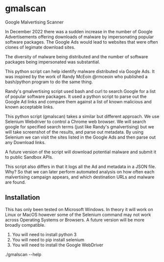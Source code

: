 # gmalscan
Google Malvertising Scanner

In December 2022 there was a sudden increase in the number of Google 
Advertisements offering downloads of malware by impersonating popular 
software packages. The Google Ads would lead to websites that were
often clones of legimate download sites. 

The diversity of malware being distributed and the number of software
packages being impersonated was substantial.

This python script can help identify malware distributed via
Google Ads. It was inspired by the work of Randy McEoin @rmceoin who
published a bash/python program to do the same thing.

Randy's gmalvertising script used bash and curl to search Google for a list of
popular software packages. It used a python script to parse out the Google Ad
links and compare them against a list of known malicious and known acceptable
links.

This python script (gmalscan) takes a similar but different approach. We use
Selenium Webdriver to control a Chrome web browser. We will search google for
specified search terms (just like Randy's gmalvertising) but we will take
screenshot of the results, and parse out metadata. By using Selenium we can
visit the sites listed in the Google Ads and then parse out any Download links.

A future version of the script will download potential malware and submit it to
public Sandbox APIs.

This script also differs in that it logs all the Ad and metadata in a JSON file.
Why? So that we can later perform automated analysis on how often each malvertising
campaign appears, and which destination URLs and malware are found.

## Installation

This has only been tested on Microsoft Windows. In theory it will work on Linux 
or MacOS however some of the Selenium command may not work across Operating Systems
or Browsers. A future version will be more broadly compatible.

1. You will need to install python 3
2. You will need to pip install selenium
3. You will need to install the Google WebDriver

./gmalscan --help

